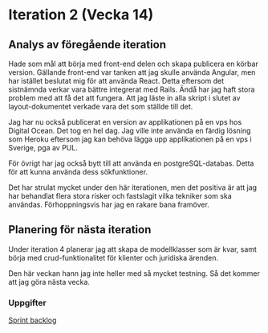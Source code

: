 # Iteration 2 (Vecka 14)

## Analys av föregående iteration
Hade som mål att börja med front-end delen och skapa publicera en körbar version. Gällande front-end var tanken att jag skulle använda Angular, men har istället beslutat mig för att använda React. Detta eftersom det sistnämnda verkar vara bättre integrerat med Rails. Ändå har jag haft stora problem med att få det att fungera. Att jag läste in alla skript i slutet av layout-dokumentet verkade vara det som ställde till det.

Jag har nu också publicerat en version av applikationen på en vps hos Digital Ocean. Det tog en hel dag. Jag ville inte använda en färdig lösning som Heroku eftersom jag kan behöva lägga upp applikationen på en vps i Sverige, pga av PUL.

För övrigt har jag också bytt till att använda en postgreSQL-databas. Detta för att kunna använda dess sökfunktioner.

Det har strulat mycket under den här iterationen, men det positiva är att jag har behandlat flera stora risker och fastslagit vilka tekniker som ska användas. Förhoppningsvis har jag en rakare bana framöver.

## Planering för nästa iteration
Under iteration 4 planerar jag att skapa de modellklasser som är kvar, samt börja med crud-funktionalitet för klienter och juridiska ärenden.

Den här veckan hann jag inte heller med så mycket testning. Så det kommer att jag göra nästa vecka.

### Uppgifter
[Sprint backlog](https://github.com/me222wm/1dv42e-me222wm-docs/blob/master/Sprint-backlogs.md#iteration-3-vecka-15)
